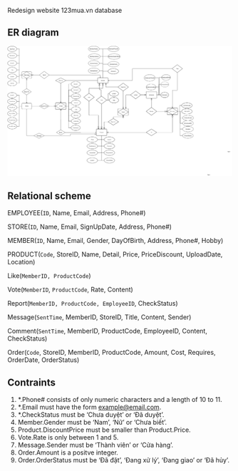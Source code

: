 ﻿Redesign website 123mua.vn database

## ER diagram
![ERD](/src/ERD.png)

## Relational scheme

EMPLOYEE(`ID`, Name, Email, Address, Phone#)

STORE(`ID`, Name, Email, SignUpDate, Address, Phone#)

MEMBER(`ID`, Name, Email, Gender, DayOfBirth, Address, Phone#, Hobby)

PRODUCT(`Code`, StoreID, Name, Detail, Price, PriceDiscount, UploadDate, Location)

Like(`MemberID, ProductCode`) 

Vote(`MemberID`, `ProductCode`, Rate, Content)

Report(`MemberID, ProductCode, EmployeeID`, CheckStatus)

Message(`SentTime`, MemberID, StoreID, Title, Content, Sender)

Comment(`SentTime`, MemberID, ProductCode, EmployeeID, Content, CheckStatus)

Order(`Code`, StoreID, MemberID, ProductCode, Amount, Cost, Requires, OrderDate, OrderStatus)

## Contraints
1.	*.Phone# consists of only numeric characters and a length of 10 to 11.
2.	*.Email must have the form example@email.com.
3.	*.CheckStatus must be ‘Chưa duyệt’ or ‘Đã duyệt’.
4.	Member.Gender must be ‘Nam’, ‘Nữ’ or ‘Chưa biết’.
5.	Product.DiscountPrice must be smaller than Product.Price.
6.	Vote.Rate is only between 1 and 5.
7.	Message.Sender must be ‘Thành viên’ or ‘Cửa hàng’.
8.	Order.Amount is a positve integer.
9.	Order.OrderStatus must be ‘Đã đặt’, ‘Đang xử lý’, ‘Đang giao’ or ‘Đã hủy’.
